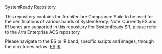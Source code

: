 SystemReady Repository <WIP>

<SystemReady Introduction>
<SRS>

This repository contains the Architecture Compliance Suite to be used for the certifications of various bands of SystemReady.
Note:  Currently ES and IR bands are supported in this repository
For SystemReady SR, please refer to the Arm Enterprise ACS repository

Please navigate to the ES or IR band, specific scripts and images, through the directories below:
[ES](https://github.com/ARM-software/arm-systemready/tree/master/ES)
[IR](https://github.com/ARM-software/arm-systemready/tree/master/IR)
